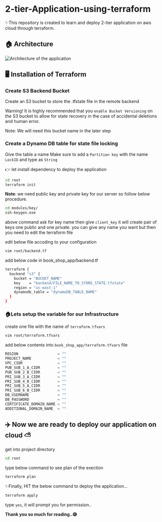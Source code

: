 # 2-tier-Application-using-terraform

✨This repository is created to learn and deploy  2-tier application on aws cloud through terraform. 

## 🏠 Architecture
![Architecture of the application](https://github.com/AnkitJodhani/3rdWeekofCloudOps/raw/main/architecture.gif)

## 🖥️ Installation of Terraform

### Create S3 Backend Bucket
Create an S3 bucket to store the .tfstate file in the remote backend

Warning! It is highly recommended that you ```enable Bucket Versioning``` on the S3 bucket to allow for state recovery in the case of accidental deletions and human error.

Note: We will need this bucket name in the later step

### Create a Dynamo DB table for state file locking
Give the table a name
Make sure to add a ```Partition key``` with the name ```LockID``` and type as ```String```

👉 let install dependency to deploy the application 

```sh
cd root
terraform init 
```

**Note**: we need public key and private key for our server so follow below procedure.

```sh
cd modules/key/
ssh-keygen.exe 
```
above command ask for key name then give `client_key` it will create pair of keys one public and one private. you can give any name you want but then you need to edit the terraform file

edit below file accoding to your configuration
```sh
vim root/backend.tf
```
add below code in book_shop_app/backend.tf
```sh
terraform {
  backend "s3" {
    bucket = "BUCKET_NAME"
    key    = "backend/FILE_NAME_TO_STORE_STATE.tfstate"
    region = "us-east-1"
    dynamodb_table = "dynamoDB_TABLE_NAME"
  }
}
```
### 🏠Lets setup the variable for our Infrastructure
create one file with the name of `terraform.tfvars` 
```sh
vim root/terraform.tfvars
```

add below contents into `book_shop_app/terraform.tfvars` file
```javascript
REGION                  = ""
PROJECT_NAME            = ""
VPC_CIDR                = ""
PUB_SUB_1_A_CIDR        = ""
PUB_SUB_2_B_CIDR        = ""
PRI_SUB_3_A_CIDR        = ""
PRI_SUB_4_B_CIDR        = ""
PRI_SUB_5_A_CIDR        = ""
PRI_SUB_6_B_CIDR        = ""
DB_USERNAME             = ""
DB_PASSWORD             = ""
CERTIFICATE_DOMAIN_NAME = ""
ADDITIONAL_DOMAIN_NAME  = ""


```

## ✈️ Now we are ready to deploy our application on cloud ⛅
get into project directory 
```sh
cd root
```

type below command to see plan of the exection 
```sh
terraform plan
```

✨Finally, HIT the below command to deploy the application...
```sh
terraform apply 
```

type `yes`, it will prompt you for permission..

**Thank you so much for reading..😅**

